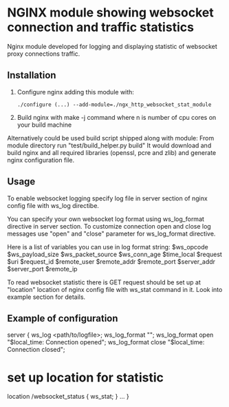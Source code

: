 # NGINX module showing websocket connection and traffic statistics

Nginx module developed for logging and displaying statistic of websocket proxy connections traffic. 

## Installation

   1. Configure nginx adding this module with:
          
          ./configure (...) --add-module=./ngx_http_websocket_stat_module
       
   2. Build nginx with make -j<n> command where n is number of cpu cores on your build machine
   
   Alternatively could be used build script shipped along with module:
   From module directory run "test/build_helper.py build"
   It would download and build nginx and all required libraries (openssl, pcre and zlib) and generate nginx configuration file.

## Usage

To enable websocket logging specify log file in server section of nginx config file with ws_log directibe.

You can specify your own websocket log format using ws_log_format directive in server section. To customize connection open and close log messages use "open" and "close" parameter for ws_log_format directive.

Here is a list of variables you can use in log format string:
    $ws_opcode
    $ws_payload_size
    $ws_packet_source
    $ws_conn_age
    $time_local
    $request
    $uri
    $request_id
    $remote_user
    $remote_addr
    $remote_port
    $server_addr
    $server_port
    $remote_ip

To read websocket statistic there is GET request should be set up at "location" location of nginx config file with ws_stat command in it. Look into example section for details.

## Example of configuration
server
{
   ws_log <path/to/logfile>;
   ws_log_format "";
   ws_log_format open "$local_time: Connection opened";
   ws_log_format close "$local_time: Connection closed";
# set up location for statistic 
   location /websocket_status {
      ws_stat;
   }
   ...
}

